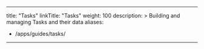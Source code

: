 ---
title: "Tasks"
linkTitle: "Tasks"
weight: 100
description: >
 Building and managing Tasks and their data
aliases:
   - /apps/guides/tasks/
----